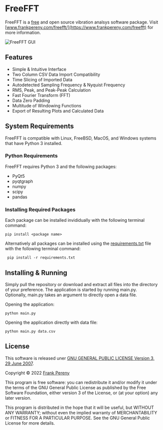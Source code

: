 # FreeFFT
FreeFFT is a [free](https://www.gnu.org/philosophy/free-sw.html) and open source vibration analsys software package.  Visit [www.frankpereny.com/freefft/](https://www.frankpereny.com/freefft) for more information.

<img src="https://github.com/fjpereny/freeFFT/blob/main/img/FreeFFT%20GUI%201.png" alt="FreeFFT GUI">

## Features
- Simple & Intuitive Interface
- Two Column CSV Data Import Compatibility
- Time Slicing of Imported Data
- Autodetected Sampling Frequency & Nyquist Frequency
- RMS, Peak, and Peak-Peak Calculation
- Fast Fourier Transform (FFT)
- Data Zero Padding
- Multitude of Windowing Functions
- Export of Resulting Plots and Calculated Data

## System Requirements
FreeFFT is compatible with Linux, FreeBSD, MacOS, and Windows systems that have Python 3 installed.  

### Python Requirements
FreeFFT requires Python 3 and the following packages:
 - PyQt5
 - pyqtgraph
 - numpy
 - scipy
 - pandas

### Installing Required Packages
Each package can be installed invididually with the following terminal command:
```
pip install <package name>
```

Alternatively all packages can be installed using the [requirements.txt](https://github.com/fjpereny/freeFFT/blob/main/requirements.txt) file with the following terminal command:
```
 pip install -r requirements.txt
```

## Installing & Running
Simply pull the repository or download and extract all files into the directory of your preference.  The application is started by running main.py.  Optionally, main.py takes an argument to directly open a data file.

Opening the application:
```
python main.py
````
Opening the application directly with data file:
```
python main.py data.csv
```

## License
This software is released uner [GNU GENERAL PUBLIC LICENSE Version 3, 29 June 2007](https://www.gnu.org/licenses/gpl-3.0.en.html).

Copyright © 2022 [Frank Pereny](https://github.com/fjpereny/)

This program is free software: you can redistribute it and/or modify it under the terms of the GNU General Public License as published by the Free Software Foundation, either version 3 of the License, or (at your option) any later version.

This program is distributed in the hope that it will be useful, but WITHOUT ANY WARRANTY; without even the implied warranty of MERCHANTABILITY or FITNESS FOR A PARTICULAR PURPOSE. See the GNU General Public License for more details.
